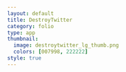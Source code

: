 ```yaml
---
layout: default
title: DestroyTwitter
category: folio
type: app
thumbnail: 
  image: destroytwitter_lg_thumb.png
  colors: [007998, 222222]
style: true
---
```

<div id="destroytwitter">
  <div id="header"></div>
</div>